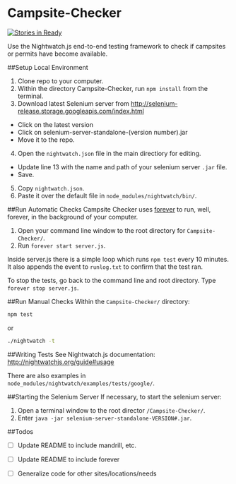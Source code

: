 Campsite-Checker
================
[![Stories in Ready](https://badge.waffle.io/adam-back/Campsite-Checker.svg?label=ready&title=Ready)](http://waffle.io/adam-back/Campsite-Checker)

Use the Nightwatch.js end-to-end testing framework to check if campsites or permits have become available.

##Setup Local Environment
1. Clone repo to your computer.
2. Within the directory Campsite-Checker, run `npm install` from the terminal.
3. Download latest Selenium server from http://selenium-release.storage.googleapis.com/index.html
  - Click on the latest version
  - Click on selenium-server-standalone-(version number).jar
  - Move it to the repo.
4. Open the `nightwatch.json` file in the main directiory for editing.
  - Update line 13 with the name and path of your selenium server `.jar` file. 
  - Save.
5. Copy `nightwatch.json`.
6. Paste it over the default file in `node_modules/nightwatch/bin/`.

##Run Automatic Checks
Campsite Checker uses [forever](https://github.com/foreverjs/forever) to run, well, forever, in the background of your computer.

1. Open your command line window to the root directory for `Campsite-Checker/`.
2. Run `forever start server.js`.

Inside server.js there is a simple loop which runs `npm test` every 10 minutes. It also appends the event to `runlog.txt` to confirm that the test ran.

To stop the tests, go back to the command line and root directory. Type `forever stop server.js`.

##Run Manual Checks
Within the `Campsite-Checker/` directory:
```bash
npm test
```
or
```bash
./nightwatch -t
```
##Writing Tests
See Nightwatch.js documentation: http://nightwatchjs.org/guide#usage

There are also examples in `node_modules/nightwatch/examples/tests/google/`.

##Starting the Selenium Server
If necessary, to start the selenium server:
1. Open a terminal window to the root director `/Campsite-Checker/`.
2. Enter `java -jar selenium-server-standalone-VERSION#.jar`.

##Todos
- [ ] Update README to include mandrill, etc.
- [ ] Update README to include forever
- [ ] Generalize code for other sites/locations/needs

